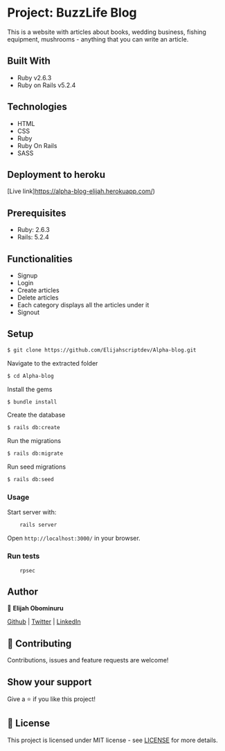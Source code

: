 # Project: BuzzLife Blog
This is a website with articles about books, wedding business, fishing equipment, mushrooms - anything that you can write an article.

## Built With

- Ruby v2.6.3
- Ruby on Rails v5.2.4

## Technologies
- HTML
- CSS
- Ruby
- Ruby On Rails
- SASS

## Deployment to heroku
[Live link]https://alpha-blog-elijah.herokuapp.com/)

## Prerequisites

- Ruby: 2.6.3
- Rails: 5.2.4

## Functionalities 
- Signup
- Login
- Create articles
- Delete articles
- Each category displays all the articles under it
- Signout

## Setup

```sh
$ git clone https://github.com/Elijahscriptdev/Alpha-blog.git
```

Navigate to the extracted folder
```sh
$ cd Alpha-blog
```

Install the gems
```sh
$ bundle install
```

Create the database
```sh
$ rails db:create
```

Run the migrations
```sh
$ rails db:migrate
```
Run seed migrations
```sh
$ rails db:seed
```


### Usage

Start server with:

```sh
    rails server
```

Open `http://localhost:3000/` in your browser.

### Run tests

```
    rpsec
```


## Author

👤 **Elijah Obominuru**

[Github](https://github.com/Elijahscriptdev) | [Twitter](https://twitter.com/ElijahObominuru) | [LinkedIn](https://www.linkedin.com/in/elijah-obominuru-0b730b143/)


## 🤝 Contributing

Contributions, issues and feature requests are welcome!

## Show your support

Give a ⭐️ if you like this project!

## 📝 License

This project is licensed under MIT license - see [LICENSE](/LICENSE) for more details.


